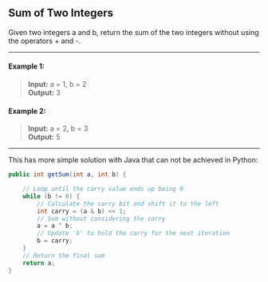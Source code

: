 ## Sum of Two Integers

Given two integers a and b, return the sum of the two integers without using the operators + and -.

---

#### Example 1:
> **Input:** a = 1, b = 2<br>
> **Output:** 3

#### Example 2:
> **Input:** a = 2, b = 3<br>
> **Output:** 5

---

This has more simple solution with Java that can not be achieved in Python:
```java
public int getSum(int a, int b) {

    // Loop until the carry value ends up being 0
    while (b != 0) {
        // Calculate the carry bit and shift it to the left
        int carry = (a & b) << 1;
        // Sum without considering the carry
        a = a ^ b;
        // Update 'b' to hold the carry for the next iteration
        b = carry;
    }
    // Return the final sum
    return a;
}
```
